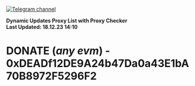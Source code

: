[![Telegram channel](https://img.shields.io/endpoint?url=https://runkit.io/damiankrawczyk/telegram-badge/branches/master?url=https://t.me/n4z4v0d)](https://t.me/n4z4v0d) 

**Dynamic Updates Proxy List with Proxy Checker**  
**Last Updated: 18.12.23 14:10**

# DONATE (_any evm_) - 0xDEADf12DE9A24b47Da0a43E1bA70B8972F5296F2
